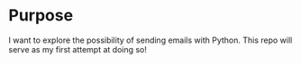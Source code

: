 # Purpose
I want to explore the possibility of sending emails with Python. This repo will serve as my first attempt at doing so!
